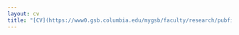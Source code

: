 ```yaml
---
layout: cv
title: "[CV](https://www0.gsb.columbia.edu/mygsb/faculty/research/pubfiles/28534/CV_Abramson.pdf)"
---
```


